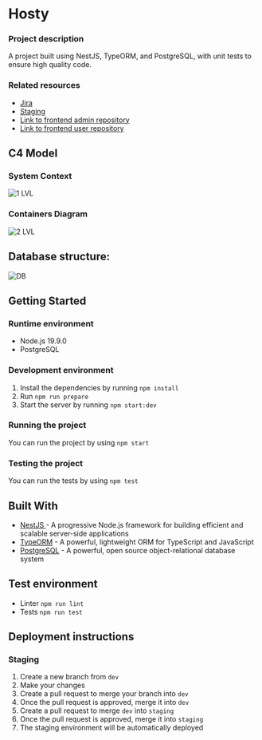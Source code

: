 # Hosty

### Project description
A project built using NestJS, TypeORM, and PostgreSQL, with unit tests to ensure high quality code.

### Related resources
- [Jira](https://coaxsoftware.atlassian.net/jira/software/projects/HOST/boards/347 "Jira")
- [Staging](https://google.com "Staging")
- [Link to frontend admin repository](https://github.com/coaxsoft/host_fe_react "Link to frontend admin repository")
- [Link to frontend user repository](https://google.com "Link to frontend user repository")

## C4 Model

### System Context
![1 LVL](./.docs/c4/system.png)

### Containers Diagram
![2 LVL](./.docs/c4/container.png)

## Database structure:
![DB](./.docs/db/db.png)

## Getting Started
### Runtime environment
- Node.js 19.9.0
- PostgreSQL

### Development environment
1. Install the dependencies by running `npm install`
2. Run `npm run prepare`
3. Start the server by running `npm start:dev`

### Running the project
You can run the project by using `npm start`

### Testing the project
You can run the tests by using `npm test`

## Built With
- [NestJS ](https://nestjs.com "NestJS ")- A progressive Node.js framework for building efficient and scalable server-side applications
- [TypeORM](https://typeorm.io "TypeORM") - A powerful, lightweight ORM for TypeScript and JavaScript
- [PostgreSQL](https://www.postgresql.org/ "PostgreSQL") - A powerful, open source object-relational database system

## Test environment

- Linter `npm run lint`
- Tests `npm run test`

## Deployment instructions
### Staging
1. Create a new branch from `dev`
2. Make your changes
3. Create a pull request to merge your branch into `dev`
4. Once the pull request is approved, merge it into `dev`
5. Create a pull request to merge `dev` into `staging`
6. Once the pull request is approved, merge it into `staging`
7. The staging environment will be automatically deployed
